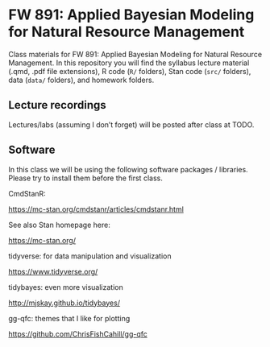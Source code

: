# FW 891: Applied Bayesian Modeling for Natural Resource Management

Class materials for FW 891: Applied Bayesian Modeling for Natural
Resource Management. In this repository you will find the syllabus
lecture material (.qmd, .pdf file extensions), R code (`R/` folders),
Stan code (`src/` folders), data (`data/` folders), and homework
folders.

## Lecture recordings

Lectures/labs (assuming I don’t forget) will be posted after class at
TODO.

## Software

In this class we will be using the following software packages /
libraries. Please try to install them before the first class.

CmdStanR:

https://mc-stan.org/cmdstanr/articles/cmdstanr.html

See also Stan homepage here:

https://mc-stan.org/

tidyverse: for data manipulation and visualization

https://www.tidyverse.org/

tidybayes: even more visualization

http://mjskay.github.io/tidybayes/

gg-qfc: themes that I like for plotting

https://github.com/ChrisFishCahill/gg-qfc
